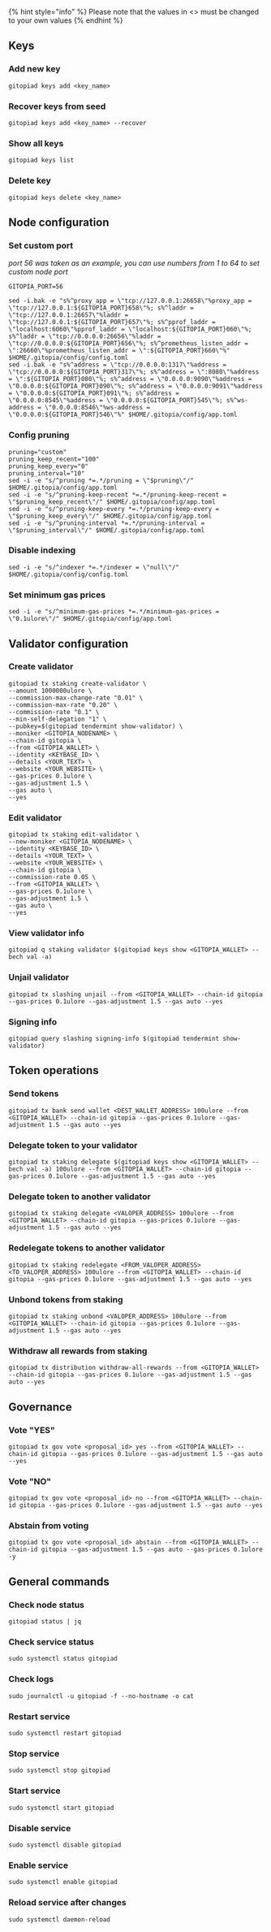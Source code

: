 {% hint style="info" %}
Please note that the values in <> must be changed to your own values
{% endhint %}

## Keys

### Add new key
```
gitopiad keys add <key_name>
```
### Recover keys from seed
```
gitopiad keys add <key_name> --recover
```
### Show all keys
```
gitopiad keys list
```
### Delete key
```
gitopiad keys delete <key_name>
```

## Node configuration

### Set custom port

*port 56 was taken as an example, you can use numbers from 1 to 64 to set custom node port*

```
GITOPIA_PORT=56
```
```
sed -i.bak -e "s%^proxy_app = \"tcp://127.0.0.1:26658\"%proxy_app = \"tcp://127.0.0.1:${GITOPIA_PORT}658\"%; s%^laddr = \"tcp://127.0.0.1:26657\"%laddr = \"tcp://127.0.0.1:${GITOPIA_PORT}657\"%; s%^pprof_laddr = \"localhost:6060\"%pprof_laddr = \"localhost:${GITOPIA_PORT}060\"%; s%^laddr = \"tcp://0.0.0.0:26656\"%laddr = \"tcp://0.0.0.0:${GITOPIA_PORT}656\"%; s%^prometheus_listen_addr = \":26660\"%prometheus_listen_addr = \":${GITOPIA_PORT}660\"%" $HOME/.gitopia/config/config.toml
sed -i.bak -e "s%^address = \"tcp://0.0.0.0:1317\"%address = \"tcp://0.0.0.0:${GITOPIA_PORT}317\"%; s%^address = \":8080\"%address = \":${GITOPIA_PORT}080\"%; s%^address = \"0.0.0.0:9090\"%address = \"0.0.0.0:${GITOPIA_PORT}090\"%; s%^address = \"0.0.0.0:9091\"%address = \"0.0.0.0:${GITOPIA_PORT}091\"%; s%^address = \"0.0.0.0:8545\"%address = \"0.0.0.0:${GITOPIA_PORT}545\"%; s%^ws-address = \"0.0.0.0:8546\"%ws-address = \"0.0.0.0:${GITOPIA_PORT}546\"%" $HOME/.gitopia/config/app.toml
```
### Config pruning
```
pruning="custom"
pruning_keep_recent="100"
pruning_keep_every="0"
pruning_interval="10"
sed -i -e "s/^pruning *=.*/pruning = \"$pruning\"/" $HOME/.gitopia/config/app.toml
sed -i -e "s/^pruning-keep-recent *=.*/pruning-keep-recent = \"$pruning_keep_recent\"/" $HOME/.gitopia/config/app.toml
sed -i -e "s/^pruning-keep-every *=.*/pruning-keep-every = \"$pruning_keep_every\"/" $HOME/.gitopia/config/app.toml
sed -i -e "s/^pruning-interval *=.*/pruning-interval = \"$pruning_interval\"/" $HOME/.gitopia/config/app.toml
```
### Disable indexing
```
sed -i -e "s/^indexer *=.*/indexer = \"null\"/" $HOME/.gitopia/config/config.toml
```
### Set minimum gas prices
```
sed -i -e "s/^minimum-gas-prices *=.*/minimum-gas-prices = \"0.1ulore\"/" $HOME/.gitopia/config/app.toml
```

## Validator configuration

### Create validator
```
gitopiad tx staking create-validator \
--amount 1000000ulore \
--commission-max-change-rate "0.01" \
--commission-max-rate "0.20" \
--commission-rate "0.1" \
--min-self-delegation "1" \
--pubkey=$(gitopiad tendermint show-validator) \
--moniker <GITOPIA_NODENAME> \
--chain-id gitopia \
--from <GITOPIA_WALLET> \
--identity <KEYBASE_ID> \
--details <YOUR_TEXT> \
--website <YOUR_WEBSITE> \
--gas-prices 0.1ulore \
--gas-adjustment 1.5 \
--gas auto \
--yes
```
### Edit validator
```
gitopiad tx staking edit-validator \
--new-moniker <GITOPIA_NODENAME> \
--identity <KEYBASE_ID> \
--details <YOUR_TEXT> \
--website <YOUR_WEBSITE> \
--chain-id gitopia \
--commission-rate 0.05 \
--from <GITOPIA_WALLET> \
--gas-prices 0.1ulore \
--gas-adjustment 1.5 \
--gas auto \
--yes
```
### View validator info
```
gitopiad q staking validator $(gitopiad keys show <GITOPIA_WALLET> --bech val -a)
```
### Unjail validator
```
gitopiad tx slashing unjail --from <GITOPIA_WALLET> --chain-id gitopia --gas-prices 0.1ulore --gas-adjustment 1.5 --gas auto --yes 
```
### Signing info
```
gitopiad query slashing signing-info $(gitopiad tendermint show-validator)
```

## Token operations

### Send tokens
```
gitopiad tx bank send wallet <DEST_WALLET_ADDRESS> 100ulore --from <GITOPIA_WALLET> --chain-id gitopia --gas-prices 0.1ulore --gas-adjustment 1.5 --gas auto --yes
```
### Delegate token to your validator
```
gitopiad tx staking delegate $(gitopiad keys show <GITOPIA_WALLET> --bech val -a) 100ulore --from <GITOPIA_WALLET> --chain-id gitopia --gas-prices 0.1ulore --gas-adjustment 1.5 --gas auto --yes
```
### Delegate token to another validator
```
gitopiad tx staking delegate <VALOPER_ADDRESS> 100ulore --from <GITOPIA_WALLET> --chain-id gitopia --gas-prices 0.1ulore --gas-adjustment 1.5 --gas auto --yes
```
### Redelegate tokens to another validator
```
gitopiad tx staking redelegate <FROM_VALOPER_ADDRESS> <TO_VALOPER_ADDRESS> 100ulore --from <GITOPIA_WALLET> --chain-id gitopia --gas-prices 0.1ulore --gas-adjustment 1.5 --gas auto --yes
```
### Unbond tokens from staking
```
gitopiad tx staking unbond <VALOPER_ADDRESS> 100ulore --from <GITOPIA_WALLET> --chain-id gitopia --gas-prices 0.1ulore --gas-adjustment 1.5 --gas auto --yes
```
### Withdraw all rewards from staking
```
gitopiad tx distribution withdraw-all-rewards --from <GITOPIA_WALLET> --chain-id gitopia --gas-prices 0.1ulore --gas-adjustment 1.5 --gas auto --yes
```

## Governance
### Vote "YES"
```
gitopiad tx gov vote <proposal_id> yes --from <GITOPIA_WALLET> --chain-id gitopia --gas-prices 0.1ulore --gas-adjustment 1.5 --gas auto --yes
```
### Vote "NO"
```
gitopiad tx gov vote <proposal_id> no --from <GITOPIA_WALLET> --chain-id gitopia --gas-prices 0.1ulore --gas-adjustment 1.5 --gas auto --yes
```
### Abstain from voting
```
gitopiad tx gov vote <proposal_id> abstain --from <GITOPIA_WALLET> --chain-id gitopia --gas-adjustment 1.5 --gas auto --gas-prices 0.1ulore -y
```


## General commands
### Check node status
```
gitopiad status | jq
```
### Check service status
```
sudo systemctl status gitopiad
```
### Check logs
```
sudo journalctl -u gitopiad -f --no-hostname -o cat
```
### Restart service
```
sudo systemctl restart gitopiad
```
### Stop service
```
sudo systemctl stop gitopiad
```
### Start service
```
sudo systemctl start gitopiad
```
### Disable service
```
sudo systemctl disable gitopiad
```
### Enable service
```
sudo systemctl enable gitopiad
```
### Reload service after changes
```
sudo systemctl daemon-reload
```
